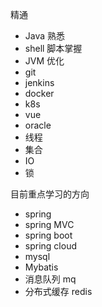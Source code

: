 
精通 
* Java
熟悉
* shell 脚本掌握
* JVM 优化
* git 
* jenkins
* docker
* k8s
* vue
* oracle
* 线程
* 集合
* IO
* 锁

目前重点学习的方向
* spring
* spring MVC 
* spring boot
* spring cloud
* mysql
* Mybatis
* 消息队列 mq
* 分布式缓存 redis